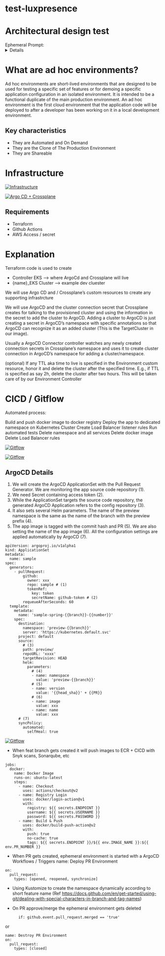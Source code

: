 # test-luxpresence

# Architectural design test

<summary>Ephemeral Prompt:</summary>
<details>

Your team is responsible for delivering ephemeral environments to the other engineering teams. These environments should be created when a developer submits a pull request on GitHub. They should also mirror staging and production which runs microservices on Kubernetes and uses PostgreSQL as the primary database. You are free to pull in any other tool you see the need for — e.g., CI/CD, logging, and etc.
Whiteboard a system that addresses the following requirements:

Ephemeral environments should be spun up on-demand and torn down when no longer needed

Engineers should be able to access their environments via a URL

Environments should be able to be customized with different versions of dependencies (e.g., Service_A should be the feature branch a developer is working on and all other services represent the current version on staging/production)

Please walk us through your solution, including any relevant Kubernetes resources/components, and how you would ensure scalability, availability, and reliability.

Feel free to use any whiteboard tool to save your work for the interview. Here is one we recommend: https://excalidraw.com/
 
Please let me know if you have any questions!

</details>


# What are ad hoc environments?
Ad hoc environments are short-lived environments that are designed to be used for testing a specific set of features or for demoing a specific application configuration in an isolated environment. It is intended to be a functional duplicate of the main production environment. An ad hoc environment is the first cloud environment that the application code will be deployed to after a developer has been working on it in a local development environment.

## Key characteristics

* They are Automated and On Demand
* They are the Clone of The Production Environment 
* They are Shareable

# Infrastructure

[![Infrastructure](./images/infrastructure.png)]()

[![Argo CD + Crossplane](./images/crossplane.png)]()

## Requirements

* Terraform
* Github Actions
* AWS Access / secret


# Explanation

Terraform code is used to create

* Controller EKS --> where ArgoCd and Crossplane will live
* {name}_EKS Cluster --> example dev cluester

We will use Argo CD and / Crossplane’s custom resources  to create any supporting infrastrcture

We will use ArgoCD and the cluster connection secret that Crossplane creates for talking to the provisioned cluster and using the information in the secret to add the cluster to ArgoCD. 
Adding a cluster to ArgoCD is just creating a secret in ArgoCD’s namespace with specific annotations so that ArgoCD can recognize it as an added cluster (This is the TargetCluster in our image). 

Usually a ArgoCD Connector controller  watches any newly created connection secrets in Crossplane’s namespace and uses it to create cluster connection in ArgoCD’s namespace for adding a cluster/namespace.

(optional) If any TTL aka time to live is specified in the Environment custom resource, honor it and delete the cluster after the specified time. E.g., if TTL is specified as say 2h, delete the cluster after two hours. This will be taken care of by our Environment Controller



# CICD / Gitflow

Automated process:

Build and push docker image to docker registry
Deploy the app to dedicated namespace on Kubernetes Cluster
Create Load Balancer listener rules
Run automated tests
Delete namespace and all services
Delete docker image
Delete Load Balancer rules

[![Gitflow](./images/gitflow_ephemeral_environments.png)]()

[![Gitflow](./images/CICD_ephemeral.png)]()

## ArgoCD Details

1. We will create the ArgoCD ApplicationSet with the Pull Request Generator. We are monitoring the app source code repository (1). 
2. We need Secret containing access token (2).
3. While the ApplicationSet targets the source code repository, the generated ArgoCD Application refers to the config repository (3).
4. It also sets several Helm parameters. The name of the preview namespace is the same as the name of the branch with the preview prefix (4). 
5. The app image is tagged with the commit hash and PR (5). We are also setting the name of the app image (6). All the configuration settings are applied automatically by ArgoCD (7).

```
apiVersion: argoproj.io/v1alpha1
kind: ApplicationSet
metadata:
  name: sample
spec:
  generators:
    - pullRequest:
        github:
          owner: xxx
          repo: sample # (1)
          tokenRef:
            key: token
            secretName: github-token # (2)
        requeueAfterSeconds: 60
  template:
    metadata:
      name: 'sample-spring-{{branch}}-{{number}}'
    spec:
      destination:
        namespace: 'preview-{{branch}}'
        server: 'https://kubernetes.default.svc'
      project: default
      source:
        # (3)
        path: preview/
        repoURL: 'xxxx'
        targetRevision: HEAD
        helm:
          parameters:
            # (4)
            - name: namespace
              value: 'preview-{{branch}}'
            # (5)
            - name: version
              value: '{{head_sha}}' + {{PR}}
            # (6)
            - name: image
              value: xxx
            - name: name
              value: xxx
      # (7)
      syncPolicy:
        automated:
          selfHeal: true
```
[![Gitflow](./images/CICD02.webp)]()


* When feat branch gets created it will push images to ECR + CICD with Snyk scans, Sonarqube, etc
```
jobs:
  docker:
    name: Docker Image
    runs-on: ubuntu-latest
    steps:
      - name: Checkout
        uses: actions/checkout@v2
      - name: Registry Login
        uses: docker/login-action@v1
        with:
          registry: ${{ secrets.ENDPOINT }}
          username: ${{ secrets.USERNAME }}
          password: ${{ secrets.PASSWORD }}
      - name: Build & Push
        uses: docker/build-push-action@v2
        with:
          push: true
          no-cache: true
          tags: ${{ secrets.ENDPOINT }}/${{ env.IMAGE_NAME }}:${{ env.PR_NUMBER }}
```
* When PR gets created, ephemeral environment is started with a ArgoCD Workflows / Triggers
name: Deploy PR Environment
```
on:
  pull_request:
    types: [opened, reopened, synchronize]
```
* Using Kustomize to create the namespace dynamically according to short feature name (Ref https://docs.github.com/en/get-started/using-git/dealing-with-special-characters-in-branch-and-tag-names)

* On PR approve/merge the ephemeral environment gets deleted
```
      if: github.event.pull_request.merged == 'true'
```

or
```
name: Destroy PR Environment
on:
  pull_request:
    types: [closed]
```